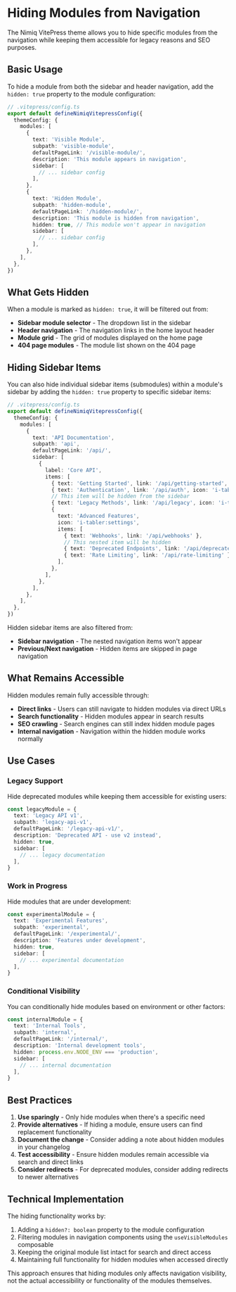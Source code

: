 # Hiding Modules from Navigation

The Nimiq VitePress theme allows you to hide specific modules from the navigation while keeping them accessible for legacy reasons and SEO purposes.

## Basic Usage

To hide a module from both the sidebar and header navigation, add the `hidden: true` property to the module configuration:

```ts
// .vitepress/config.ts
export default defineNimiqVitepressConfig({
  themeConfig: {
    modules: [
      {
        text: 'Visible Module',
        subpath: 'visible-module',
        defaultPageLink: '/visible-module/',
        description: 'This module appears in navigation',
        sidebar: [
          // ... sidebar config
        ],
      },
      {
        text: 'Hidden Module',
        subpath: 'hidden-module',
        defaultPageLink: '/hidden-module/',
        description: 'This module is hidden from navigation',
        hidden: true, // This module won't appear in navigation
        sidebar: [
          // ... sidebar config
        ],
      },
    ],
  },
})
```

## What Gets Hidden

When a module is marked as `hidden: true`, it will be filtered out from:

- **Sidebar module selector** - The dropdown list in the sidebar
- **Header navigation** - The navigation links in the home layout header
- **Module grid** - The grid of modules displayed on the home page
- **404 page modules** - The module list shown on the 404 page

## Hiding Sidebar Items

You can also hide individual sidebar items (submodules) within a module's sidebar by adding the `hidden: true` property to specific sidebar items:

```ts
// .vitepress/config.ts
export default defineNimiqVitepressConfig({
  themeConfig: {
    modules: [
      {
        text: 'API Documentation',
        subpath: 'api',
        defaultPageLink: '/api/',
        sidebar: [
          {
            label: 'Core API',
            items: [
              { text: 'Getting Started', link: '/api/getting-started', icon: 'i-tabler:rocket' },
              { text: 'Authentication', link: '/api/auth', icon: 'i-tabler:lock' },
              // This item will be hidden from the sidebar
              { text: 'Legacy Methods', link: '/api/legacy', icon: 'i-tabler:archive', hidden: true },
              {
                text: 'Advanced Features',
                icon: 'i-tabler:settings',
                items: [
                  { text: 'Webhooks', link: '/api/webhooks' },
                  // This nested item will be hidden
                  { text: 'Deprecated Endpoints', link: '/api/deprecated', hidden: true },
                  { text: 'Rate Limiting', link: '/api/rate-limiting' },
                ],
              },
            ],
          },
        ],
      },
    ],
  },
})
```

Hidden sidebar items are also filtered from:

- **Sidebar navigation** - The nested navigation items won't appear
- **Previous/Next navigation** - Hidden items are skipped in page navigation

## What Remains Accessible

Hidden modules remain fully accessible through:

- **Direct links** - Users can still navigate to hidden modules via direct URLs
- **Search functionality** - Hidden modules appear in search results
- **SEO crawling** - Search engines can still index hidden module pages
- **Internal navigation** - Navigation within the hidden module works normally

## Use Cases

### Legacy Support

Hide deprecated modules while keeping them accessible for existing users:

```ts
const legacyModule = {
  text: 'Legacy API v1',
  subpath: 'legacy-api-v1',
  defaultPageLink: '/legacy-api-v1/',
  description: 'Deprecated API - use v2 instead',
  hidden: true,
  sidebar: [
    // ... legacy documentation
  ],
}
```

### Work in Progress

Hide modules that are under development:

```ts
const experimentalModule = {
  text: 'Experimental Features',
  subpath: 'experimental',
  defaultPageLink: '/experimental/',
  description: 'Features under development',
  hidden: true,
  sidebar: [
    // ... experimental documentation
  ],
}
```

### Conditional Visibility

You can conditionally hide modules based on environment or other factors:

```ts
const internalModule = {
  text: 'Internal Tools',
  subpath: 'internal',
  defaultPageLink: '/internal/',
  description: 'Internal development tools',
  hidden: process.env.NODE_ENV === 'production',
  sidebar: [
    // ... internal documentation
  ],
}
```

## Best Practices

1. **Use sparingly** - Only hide modules when there's a specific need
2. **Provide alternatives** - If hiding a module, ensure users can find replacement functionality
3. **Document the change** - Consider adding a note about hidden modules in your changelog
4. **Test accessibility** - Ensure hidden modules remain accessible via search and direct links
5. **Consider redirects** - For deprecated modules, consider adding redirects to newer alternatives

## Technical Implementation

The hiding functionality works by:

1. Adding a `hidden?: boolean` property to the module configuration
2. Filtering modules in navigation components using the `useVisibleModules` composable
3. Keeping the original module list intact for search and direct access
4. Maintaining full functionality for hidden modules when accessed directly

This approach ensures that hiding modules only affects navigation visibility, not the actual accessibility or functionality of the modules themselves.
